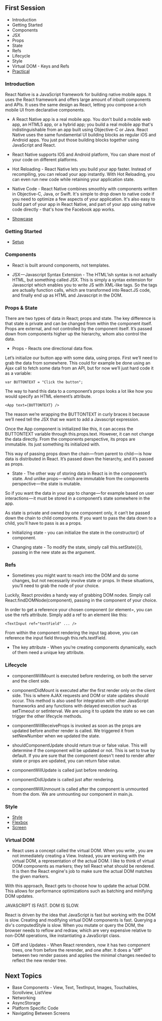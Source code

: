 ## First Session

- Introduction
- Getting Started
- Components
- JSX
- Props
- State
- Refs
- Lifecycle
- Style
- Virtual DOM - Keys and Refs
- [Practical](https://snack.expo.io/@ignivalancy/rn-example)

### Introduction

React Native is a JavaScript framework for building native mobile apps. It uses the React framework and offers large amount of inbuilt components and APIs. It uses the same design as React, letting you compose a rich mobile UI from declarative components.

- A React Native app is a real mobile app. You don't build a mobile web app, an HTML5 app, or a hybrid app; you build a real mobile app that's indistinguishable from an app built using Objective-C or Java. React Native uses the same fundamental UI building blocks as regular iOS and Android apps. You just put those building blocks together using JavaScript and React.

- React Native supports IOS and Android platform, You can share most of your code on different platforms.

- Hot Reloading - React Native lets you build your app faster. Instead of recompiling, you can reload your app instantly. With Hot Reloading, you can even run new code while retaining your application state.

- Native Code - React Native combines smoothly with components written in Objective-C, Java, or Swift. It's simple to drop down to native code if you need to optimize a few aspects of your application. It's also easy to build part of your app in React Native, and part of your app using native code directly - that's how the Facebook app works.

- [Showcase](https://facebook.github.io/react-native/showcase.html)

### Getting Started

- [Setup](https://facebook.github.io/react-native/docs/getting-started.html)

### Components

- React is built around components, not templates.

- JSX — Javascript Syntax Extension - The HTML’ish syntax is not actually HTML, but something called JSX. This is simply a syntax extension for Javascript which enables you to write JS with XML-like tags. So the tags are actually function calls, which are transformed into React.JS code, and finally end up as HTML and Javascript in the DOM.

### Props & State

There are two types of data in React; props and state. The key difference is that state is private and can be changed from within the component itself. Props are external, and not controlled by the component itself. It’s passed down from components higher up the hierarchy, whom also control the data.

- Props - Reacts one directional data flow.

Let’s initialize our button app with some data, using props. First we’ll need to grab the data from somewhere. This could for example be done using an Ajax call to fetch some data from an API, but for now we’ll just hard code it as a variable:

	var BUTTONTEXT = "Click the button";

The way to hand this data to a component’s props looks a lot like how you would specify an HTML element’s attribute.

	<App text={BUTTONTEXT} />

The reason we’re wrapping the BUTTONTEXT in curly braces it because we’ll need tell the JSX that we want to add a Javascript expression.

Once the App component is initialized like this, it can access the BUTTONTEXT variable through this.props.text. However, it can not change the data directly. From the components perspective, its props are immutable. Its just something its initialized with.

This way of passing props down the chain — from parent to child — is how data is distributed in React. It’s passed down the hierarchy, and it’s passed as props.

- State - The other way of storing data in React is in the component’s state. And unlike props — which are immutable from the components perspective — the state is mutable.

So if you want the data in your app to change — for example based on user interactions — it must be stored in a component’s state somewhere in the app.

As state is private and owned by one component only, it can’t be passed down the chain to child components. If you want to pass the data down to a child, you’ll have to pass is as a props.

- Initializing state - you can initialize the state in the constructor() of component.

- Changing state - To modify the state, simply call this.setState({}), passing in the new state as the argument.

### Refs

- Sometimes you might want to reach into the DOM and do some changes, but not necessarily involve state or props. In these situations, you’ll need to grab the node of your choice.

Luckily, React provides a handy way of grabbing DOM nodes. Simply call React.findDOMNode(component), passing in the component of your choice.

In order to get a reference your chosen component (or element=, you can use the refs attribute. Simply add a ref to an element like this:

	<TextInput ref="textField" ... />

From within the component rendering the input tag above, you can reference the input field through this.refs.textField.

- The key attribute - When you’re creating components dynamically, each of them need a unique key attribute.

### Lifecycle

- componentWillMount is executed before rendering, on both the server and the client side.

- componentDidMount is executed after the first render only on the client side. This is where AJAX requests and DOM or state updates should occur. This method is also used for integration with other JavaScript frameworks and any functions with delayed execution such as setTimeout or setInterval. We are using it to update the state so we can trigger the other lifecycle methods.

- componentWillReceiveProps is invoked as soon as the props are updated before another render is called. We triggered it from setNewNumber when we updated the state.

- shouldComponentUpdate should return true or false value. This will determine if the component will be updated or not. This is set to true by default. If you are sure that the component doesn't need to render after state or props are updated, you can return false value.

- componentWillUpdate is called just before rendering.

- componentDidUpdate is called just after rendering.

- componentWillUnmount is called after the component is unmounted from the dom. We are unmounting our component in main.js.

### Style
	
- [Style](https://facebook.github.io/react-native/docs/style.html)
- [Flexbox](https://facebook.github.io/react-native/docs/flexbox.html)
- [Screen](https://facebook.github.io/react-native/docs/height-and-width.html)

### Virtual DOM

- React uses a concept called the virtual DOM. When you write <View>, you are not immediately creating a View. Instead, you are working with the virtual DOM, a representation of the actual DOM. I like to think of virtual DOM components as markers; they tell React what should be rendered. It is then the React engine's job to make sure the actual DOM matches the given markers.

With this approach, React gets to choose how to update the actual DOM. This allows for performance optimizations such as batching and minifying DOM updates.

JAVASCRIPT IS FAST. DOM IS SLOW.

React is driven by the idea that JavaScript is fast but working with the DOM is slow. Creating and modifying virtual DOM components is fast. Querying a div's computedStyle is slow. When you mutate or query the DOM, the browser needs to reflow and redraw, which are very expensive relative to non-DOM operations, like instantiating a JavaScript class.

- Diff and Updates - When React rerenders, now it has two component trees, one from before the rerender, and one after. It does a "diff" between two render passes and applies the minimal changes needed to reflect the new render tree.

## Next Topics

- Base Components - View, Text, TextInput, Images, Touchables, Scrollview, ListView
- Networking
- AsyncStorage
- Platform Specific Code
- Navigating Between Screens